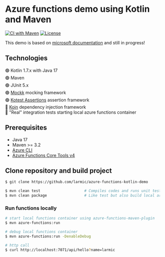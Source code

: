 # Azure functions demo using Kotlin and Maven

[![CI with Maven](https://github.com/larmic/azure-functions-kotlin-demo/actions/workflows/maven.yml/badge.svg)](https://github.com/larmic/azure-functions-kotlin-demo/actions/workflows/maven.yml)
[![License](https://img.shields.io/badge/License-Apache%202.0-blue.svg)](https://opensource.org/licenses/Apache-2.0)

This demo is based on [microsoft documentation](https://learn.microsoft.com/en-us/azure/azure-functions/functions-create-first-kotlin-maven?tabs=bash) 
and still in progress!

## Technologies

:green_circle: Kotlin 1.7.x with Java 17  
:green_circle: Maven  
:green_circle: JUnit 5.x  
:green_circle: [Mockk](https://mockk.io/) mocking framework  
:green_circle: [Kotest Assertions](https://kotest.io/docs/assertions/assertions.html) assertion framework  
:red_circle: [Koin](https://insert-koin.io/) dependency injection framework  
:red_circle: "Real" integration tests starting local azure functions container  

## Prerequisites
* Java 17
* Maven >= 3.2
* [Azure CLI](https://learn.microsoft.com/en-us/cli/azure/)
* [Azure Functions Core Tools v4](https://learn.microsoft.com/en-us/azure/azure-functions/functions-run-local?tabs=v4%2Cmacos%2Ccsharp%2Cportal%2Cbash)

## Clone repository and build project

```sh
$ git clone https://github.com/larmic/azure-functions-kotlin-demo

$ mvn clean test                    # Compiles codes and runs unit tests
$ mvn clean package                 # Like test but also build local artifact
```

### Run functions locally 

```sh
# start local functions container using azure-functions-maven-plugin
$ mvn azure-functions:run 

# debug local functions container
$ mvn azure-functions:run -DenableDebug

# http call
$ curl http://localhost:7071/api/hello?name=larmic
```